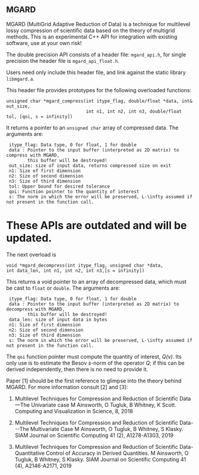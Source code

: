 ## MGARD

MGARD (MultiGrid Adaptive Reduction of Data) is a technique for multilevel lossy compression of scientific data based on the theory of multigrid methods.
This is an experimental C++ API for integration with existing software, use at your own risk!

The double precision API consists of a header file: `mgard_api.h`, for single precision the header file is `mgard_api_float.h`.

Users need only include this header file, and link against the static
library `libmgard.a`.

This header file provides prototypes for the following overloaded functions:

```
unsigned char *mgard_compress(int itype_flag, double/float *data, int& out_size,
                              int n1, int n2, int n3, double/float tol, [qoi, s = infinity])
```

It returns a pointer to an `unsigned char` array of compressed data.
The arguments are:

     itype_flag: Data type, 0 for float, 1 for double
     data : Pointer to the input buffer (interpreted as 2D matrix) to compress with MGARD,
            this buffer will be destroyed!
     out_size: size of input data, returns compressed size on exit
     n1: Size of first dimension
     n2: Size of second dimension
     n3: Size of third dimension
     tol: Upper bound for desired tolerance
     qoi: Function pointer to the quantity of interest
     s: The norm in which the error will be preserved, L-\infty assumed if not present in the function call.

# These APIs are outdated and will be updated. 
The next overload is

```
void *mgard_decompress(int itype_flag, unsigned char *data,
int data_len, int n1, int n2, int n3,[s = infinity])
```

This returns a void pointer to an array of decompressed data, which must be cast to `float` or `double`.
The arguments are:

     itype_flag: Data type, 0 for float, 1 for double
     data : Pointer to the input buffer (interpreted as 2D matrix) to decompress with MGARD,
            this buffer will be destroyed!
     data_len: size of input data in bytes
     n1: Size of first dimension
     n2: Size of second dimension
     n3: Size of third dimension
     s: The norm in which the error will be preserved, L-\infty assumed if not present in the function call.

The `qoi` function pointer must compute the quantity of interest, *Q(v)*.
Its only use is to estimate the Besov *s*-norm of the operator *Q*; if this can be derived independently, then there is no need to provide it.


Paper [1] should be the first reference to glimpse into the theory behind MGARD.
For more information consult [2] and [3]:

1) Multilevel Techniques for Compression and Reduction of Scientific Data—The Univariate case
M Ainsworth, O Tugluk, B Whitney, K Scott. Computing and Visualization in Science, 8, 2018

2) Multilevel Techniques for Compression and Reduction of Scientific Data---The Multivariate Case
M Ainsworth, O Tugluk, B Whitney, S Klasky. SIAM Journal on Scientific Computing 41 (2), A1278-A1303, 2019

3) Multilevel Techniques for Compression and Reduction of Scientific Data-Quantitative Control of Accuracy in Derived Quantities. M Ainsworth, O Tugluk, B Whitney, S Klasky. SIAM Journal on Scientific Computing 41 (4), A2146-A2171, 2019
